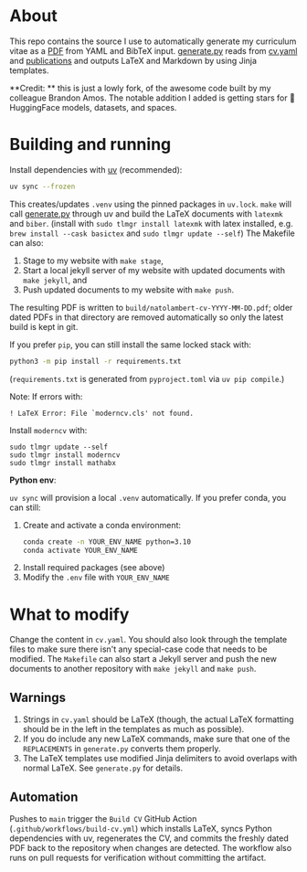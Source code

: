 # About
This repo contains the source I use to automatically generate
my curriculum vitae as a
[PDF](https://natolambert.com/cv)
from YAML and BibTeX input.
[generate.py](generate.py) reads from [cv.yaml](cv.yaml) and
[publications](publications) and outputs LaTeX and Markdown
by using Jinja templates.

**Credit: ** this is just a lowly fork, of the awesome code built by my colleague Brandon Amos.
The notable addition I added is getting stars for 🤗 HuggingFace models, datasets, and spaces.

# Building and running
Install dependencies with [uv](https://docs.astral.sh/uv/) (recommended):

```bash
uv sync --frozen
```

This creates/updates `.venv` using the pinned packages in `uv.lock`.
`make` will call [generate.py](generate.py) through uv and
build the LaTeX documents with `latexmk` and `biber`. (install with `sudo tlmgr install latexmk` with latex installed, e.g. `brew install --cask basictex` and `sudo tlmgr update --self`)
The Makefile can also:

1. Stage to my website with `make stage`,
2. Start a local jekyll server of my website with updated
  documents with `make jekyll`, and
3. Push updated documents to my website with `make push`.

The resulting PDF is written to `build/natolambert-cv-YYYY-MM-DD.pdf`; older dated PDFs in that directory are removed automatically so only the latest build is kept in git.

If you prefer `pip`, you can still install the same locked stack with:
```bash
python3 -m pip install -r requirements.txt
```
(`requirements.txt` is generated from `pyproject.toml` via `uv pip compile`.)

Note: If errors with:
```
! LaTeX Error: File `moderncv.cls' not found.
```
Install `moderncv` with:
```
sudo tlmgr update --self
sudo tlmgr install moderncv
sudo tlmgr install mathabx
```

**Python env**:

`uv sync` will provision a local `.venv` automatically. If you prefer conda, you can still:
1. Create and activate a conda environment:
   ```bash
   conda create -n YOUR_ENV_NAME python=3.10
   conda activate YOUR_ENV_NAME
   ```
2. Install required packages (see above)
3. Modify the `.env` file with `YOUR_ENV_NAME`



# What to modify
Change the content in `cv.yaml`.
You should also look through the template files to make sure there isn't any
special-case code that needs to be modified.
The `Makefile` can also start a Jekyll server and push the
new documents to another repository with `make jekyll` and `make push`.

## Warnings
1. Strings in `cv.yaml` should be LaTeX (though, the actual LaTeX formatting
   should be in the left in the templates as much as possible).
2. If you do include any new LaTeX commands, make sure that one of the
   `REPLACEMENTS` in `generate.py` converts them properly.
3. The LaTeX templates use modified Jinja delimiters to avoid overlaps with
   normal LaTeX. See `generate.py` for details.

## Automation
Pushes to `main` trigger the `Build CV` GitHub Action (`.github/workflows/build-cv.yml`) which installs LaTeX, syncs Python dependencies with uv, regenerates the CV, and commits the freshly dated PDF back to the repository when changes are detected. The workflow also runs on pull requests for verification without committing the artifact.
